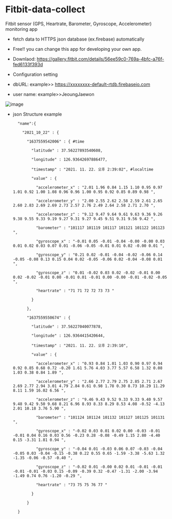 # Fitbit-data-collect
Fitbit sensor (GPS, Heartrate, Barometer, Gyroscope, Accelerometer) monitoring app

- fetch data to HTTPS json database (ex.firebase) automatically

- Free!! you can change this app for developing your own app.

- Downlaod: https://gallery.fitbit.com/details/56ee59c0-769a-4bfc-a76f-fed6133f393d

- Configuration setting

- dbURL: example>> https://xxxxxxxx-default-rtdb.firebaseio.com

- user name: example>>JeoungJaewon

![image](https://user-images.githubusercontent.com/96426723/146898105-aecf44a6-73b3-40ea-b902-9b2ca99c3c40.png)


- json Structure example

        "name":{

          "2021_10_22" : {

            "1637559542006" : { #time

              "latitude" : 37.56227893540608,

              "longitude" : 126.93642697886477, 

              "timestamp" : "2021. 11. 22. 오후 2:39:02", #localtime

              "value" : {

                "accelerometer_x" : "2.01 1.96 0.84 1.15 1.10 0.95 0.97 1.01 0.92 1.00 1.08 0.96 0.96 1.00 0.95 0.92 0.85 0.89 0.98 ",

                "accelerometer_y" : "2.00 2.55 2.62 2.58 2.59 2.61 2.65 2.60 2.83 2.69 2.69 2.73 2.57 2.76 2.49 2.64 2.58 2.71 2.70 ",

                "accelerometer_z" : "9.12 9.47 9.64 9.61 9.63 9.36 9.26 9.38 9.55 9.33 9.19 9.27 9.31 9.27 9.45 9.51 9.31 9.56 9.42 ",

                "barometer" : "101117 101119 101117 101121 101122 101123 ",

                "gyroscope_x" : "-0.01 0.05 -0.01 -0.04 -0.00 -0.00 0.03 0.01 0.02 0.03 0.07 0.01 -0.06 -0.05 -0.01 0.01 0.02 -0.00 0.01 ",

                "gyroscope_y" : "0.21 0.02 -0.01 -0.04 -0.02 -0.06 0.14 -0.05 -0.08 0.13 0.15 0.04 0.02 -0.05 -0.06 0.02 -0.04 -0.08 0.01 ",

                "gyroscope_z" : "0.01 -0.02 0.03 0.02 -0.02 -0.01 0.00 0.02 -0.02 -0.01 0.00 -0.01 0.01 -0.01 0.00 -0.00 -0.01 -0.02 -0.05 ",

                "heartrate" : "71 71 72 72 73 73 "

              }

            },

            "1637559550674" : {

              "latitude" : 37.56227040077878,

              "longitude" : 126.9364415420644,

              "timestamp" : "2021. 11. 22. 오후 2:39:10",

              "value" : {

                "accelerometer_x" : "0.93 0.84 1.01 1.03 0.90 0.97 0.94 0.92 0.85 0.68 0.72 -0.20 1.61 5.76 4.03 3.77 5.57 6.58 1.32 0.08 1.03 0.38 0.84 1.89 ",

                "accelerometer_y" : "2.66 2.77 2.79 2.75 2.85 2.71 2.67 2.69 2.77 2.94 3.01 4.79 2.84 0.61 0.98 1.78 0.30 8.73 10.29 11.29 8.11 1.59 16.02 6.56 ",

                "accelerometer_z" : "9.46 9.43 9.52 9.33 9.33 9.40 9.57 9.48 9.42 9.50 9.68 8.21 6.96 8.93 8.33 8.29 8.53 4.08 -0.52 -4.13 2.01 10.18 3.76 5.90 ",

                "barometer" : "101124 101124 101132 101127 101125 101131 ",

                "gyroscope_x" : "-0.02 0.03 0.01 0.02 0.00 -0.03 -0.01 -0.01 0.04 0.16 0.03 0.56 -0.23 0.28 -0.08 -0.49 1.15 2.80 -4.40 0.15 -3.31 1.81 0.94 ",

                "gyroscope_y" : "-0.04 0.01 -0.03 0.06 0.07 -0.03 -0.04 -0.05 0.03 -0.04 -0.15 -0.38 0.22 0.55 0.65 -1.59 -3.38 -5.63 1.32 -1.35 -0.06 -0.57 -0.40 ",

                "gyroscope_z" : "-0.02 0.01 -0.00 0.02 0.01 -0.01 -0.01 -0.01 -0.01 -0.03 0.15 -0.09 -0.39 0.32 -0.47 -1.31 -2.00 -3.94 -1.49 0.74 0.76 -1.20 -0.29 ",

                "heartrate" : "73 75 75 76 77 "

              }

            }

        }
        

